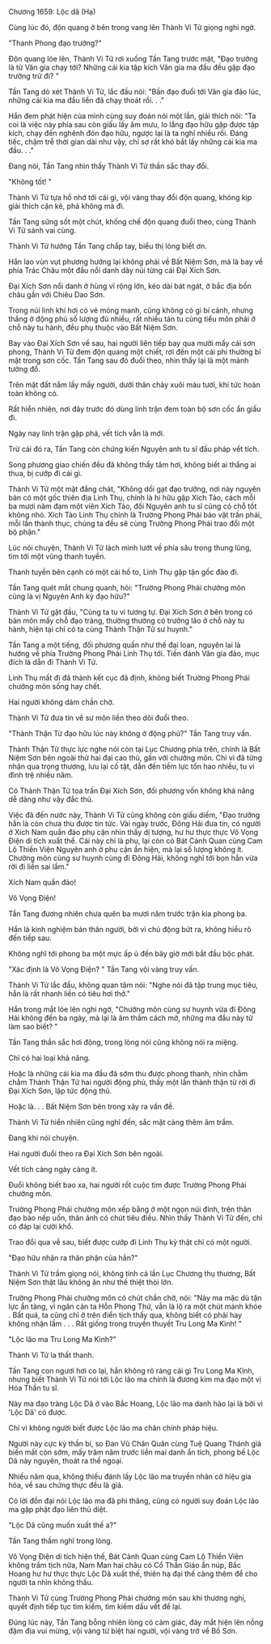 




Chương 1659: Lộc dã (Hạ)


Cùng lúc đó, độn quang ở bên trong vang lên Thành Vi Tử giọng nghi ngờ.

"Thanh Phong đạo trưởng?"

Độn quang lóe lên, Thành Vi Tử rơi xuống Tần Tang trước mặt, "Đạo trưởng là từ Văn gia chạy tới? Những cái kia tập kích Văn gia ma đầu đều gặp đạo trưởng trừ đi? "

Tần Tang dò xét Thành Vi Tử, lắc đầu nói: "Bần đạo đuổi tới Văn gia đảo lúc, những cái kia ma đầu liền đã chạy thoát rồi. . ."

Hắn đem phát hiện của mình cùng suy đoán nói một lần, giải thích nói: "Ta coi là việc này phía sau còn giấu lấy âm mưu, lo lắng đạo hữu gặp được tập kích, chạy đến nghênh đón đạo hữu, ngược lại là ta nghĩ nhiều rồi. Đáng tiếc, chậm trễ thời gian dài như vậy, chỉ sợ rất khó bắt lấy những cái kia ma đầu. . ."

Đang nói, Tần Tang nhìn thấy Thành Vi Tử thần sắc thay đổi.

"Không tốt! "

Thành Vi Tử tựa hồ nhớ tới cái gì, vội vàng thay đổi độn quang, không kịp giải thích cặn kẽ, phá không mà đi.

Tần Tang sửng sốt một chút, khống chế độn quang đuổi theo, cùng Thành Vi Tử sánh vai cùng.

Thành Vi Tử hướng Tần Tang chắp tay, biểu thị lòng biết ơn.

Hắn lao vùn vụt phương hướng lại không phải về Bất Niệm Sơn, mà là bay về phía Trác Châu một đầu nổi danh dãy núi từng cái Đại Xích Sơn.

Đại Xích Sơn nổi danh ở hùng vĩ rộng lớn, kéo dài bát ngát, ở bắc địa bốn châu gần với Chiêu Dao Sơn.

Trong núi linh khí hơi có vẻ mỏng manh, cũng không có gì bí cảnh, nhưng thắng ở động phủ số lượng đủ nhiều, rất nhiều tán tu cùng tiểu môn phái ở chỗ này tu hành, đều phụ thuộc vào Bất Niệm Sơn.

Bay vào Đại Xích Sơn về sau, hai người liên tiếp bay qua mười mấy cái sơn phong, Thành Vi Tử đem độn quang một chiết, rơi đến một cái phi thường bí mật trong sơn cốc. Tần Tang sau đó đuổi theo, nhìn thấy lại là một mảnh tường đổ.

Trên mặt đất nằm lấy mấy người, dưới thân chảy xuôi máu tươi, khí tức hoàn toàn không có.

Rất hiển nhiên, nơi đây trước đó dùng linh trận đem toàn bộ sơn cốc ẩn giấu đi.

Ngày nay linh trận gặp phá, vết tích vẫn là mới.

Trừ cái đó ra, Tần Tang còn chứng kiến Nguyên anh tu sĩ đấu pháp vết tích.

Song phương giao chiến đều đã không thấy tăm hơi, không biết ai thắng ai thua, bị cướp đi cái gì.

Thành Vi Tử một mặt đắng chát, "Không dối gạt đạo trưởng, nơi này nguyên bản có một gốc thiên địa Linh Thụ, chính là hi hữu gặp Xích Tảo, cách mỗi ba mươi năm đạm một viên Xích Tảo, đối Nguyên anh tu sĩ cũng có chỗ tốt không nhỏ. Xích Tảo Linh Thụ chính là Trường Phong Phái bảo vật trấn phái, mỗi lần thành thục, chúng ta đều sẽ cùng Trường Phong Phái trao đổi một bộ phận."

Lúc nói chuyện, Thành Vi Tử lách mình lướt về phía sâu trong thung lũng, tìm tới một vũng thanh tuyền.

Thanh tuyền bên cạnh có một cái hố to, Linh Thụ gặp tận gốc đào đi.

Tần Tang quét mắt chung quanh, hỏi: "Trường Phong Phái chưởng môn cũng là vị Nguyên Anh kỳ đạo hữu?"

Thành Vi Tử gật đầu, "Cùng ta tu vi tương tự. Đại Xích Sơn ở bên trong có bản môn mấy chỗ đạo tràng, thường thường có trưởng lão ở chỗ này tu hành, hiện tại chỉ có ta cùng Thành Thận Tử sư huynh."

Tần Tang a một tiếng, đối phương quấn như thế đại loan, nguyên lai là hướng về phía Trường Phong Phái Linh Thụ tới. Tiến đánh Văn gia đảo, mục đích là dẫn đi Thành Vi Tử.

Linh Thụ mất đi đã thành kết cục đã định, không biết Trường Phong Phái chưởng môn sống hay chết.

Hai người không dám chần chờ.

Thành Vi Tử đưa tin về sư môn liền theo dõi đuổi theo.

"Thành Thận Tử đạo hữu lúc này không ở động phủ?" Tần Tang truy vấn.

Thành Thận Tử thực lực nghe nói còn tại Lục Chương phía trên, chính là Bất Niệm Sơn bên ngoài thứ hai đại cao thủ, gần với chưởng môn. Chỉ vì đã từng nhận qua trọng thương, lưu lại cố tật, dẫn đến tiềm lực tổn hao nhiều, tu vi đình trệ nhiều năm.

Có Thành Thận Tử tọa trấn Đại Xích Sơn, đối phương vốn không khả năng dễ dàng như vậy đắc thủ.

Việc đã đến nước này, Thành Vi Tử cũng không còn giấu diếm, "Đạo trưởng hẳn là còn chưa thu được tin tức. Vài ngày trước, Đông Hải đưa tin, có người ở Xích Nam quần đảo phụ cận nhìn thấy dị tượng, hư hư thực thực Vô Vọng Điện di tích xuất thế. Cái này chỉ là phụ, lại còn có Bát Cảnh Quan cùng Cam Lộ Thiền Viện Nguyên anh ở phụ cận ẩn hiện, mà lại số lượng không ít. Chưởng môn cùng sư huynh cùng đi Đông Hải, không nghĩ tới bọn hắn vừa rời đi liền sai lầm."

Xích Nam quần đảo!

Vô Vọng Điện!

Tần Tang đương nhiên chưa quên ba mươi năm trước trận kia phong ba.

Hắn là kinh nghiệm bản thân người, bởi vì chủ động bứt ra, không hiểu rõ đến tiếp sau.

Không nghĩ tới phong ba một mực ấp ủ đến bây giờ mới bắt đầu bộc phát.

"Xác định là Vô Vọng Điện? " Tần Tang vội vàng truy vấn.

Thành Vi Tử lắc đầu, không quan tâm nói: "Nghe nói đã tập trung mục tiêu, hẳn là rất nhanh liền có tiêu hơi thở."

Hắn trong mắt lóe lên nghi ngờ, "Chưởng môn cùng sư huynh vừa đi Đông Hải không đến ba ngày, mà lại là âm thầm cách mở, những ma đầu này từ làm sao biết? "

Tần Tang thần sắc hơi động, trong lòng nói cũng không nói ra miệng.

Chỉ có hai loại khả năng.

Hoặc là những cái kia ma đầu đã sớm thu được phong thanh, nhìn chằm chằm Thành Thận Tử hai người động phủ, thấy một lần thành thận tử rời đi Đại Xích Sơn, lập tức động thủ.

Hoặc là. . . Bất Niệm Sơn bên trong xảy ra vấn đề.

Thành Vi Tử hiển nhiên cũng nghĩ đến, sắc mặt càng thêm âm trầm.

Đang khi nói chuyện.

Hai người đuổi theo ra Đại Xích Sơn bên ngoài.

Vết tích càng ngày càng ít.

Đuổi không biết bao xa, hai người rốt cuộc tìm được Trường Phong Phái chưởng môn.

Trường Phong Phái chưởng môn xếp bằng ở một ngọn núi đỉnh, trên thân đạo bào nếp uốn, thân ảnh có chút tiêu điều. Nhìn thấy Thành Vi Tử đến, chỉ có đáp lại cười khổ.

Trao đổi qua về sau, biết được cướp đi Linh Thụ kỳ thật chỉ có một người.

"Đạo hữu nhận ra thân phận của hắn?"

Thành Vi Tử trầm giọng nói, không tính cả lần Lục Chương thụ thương, Bất Niệm Sơn thật lâu không ăn như thế thiệt thòi lớn.

Trường Phong Phái chưởng môn có chút chần chờ, nói: "Này ma mặc dù tận lực ẩn tàng, vì ngăn cản ta Hỗn Phong Thứ, vẫn là lộ ra một chút mánh khóe . Bất quá, ta cũng chỉ ở trên điển tịch thấy qua, không biết có phải hay không nhận lầm . . . Rất giống trong truyền thuyết Tru Long Ma Kình! "

"Lộc lão ma Tru Long Ma Kình?"

Thành Vi Tử la thất thanh.

Tần Tang con ngươi hơi co lại, hắn không rõ ràng cái gì Tru Long Ma Kình, nhưng biết Thành Vi Tử nói tới Lộc lão ma chính là đương kim ma đạo một vị Hóa Thần tu sĩ.

Này ma đạo tràng Lộc Dã ở vào Bắc Hoang, Lộc lão ma danh hào lại là bởi vì 'Lộc Dã' có được.

Chỉ vì không người biết được Lộc lão ma chân chính pháp hiệu.

Người này cực kỳ thần bí, so Đan Vũ Chân Quân cùng Tuệ Quang Thánh giả biến mất còn sớm, mấy trăm năm trước liền mai danh ẩn tích, phong bế Lộc Dã này nguyên, thoát ra thế ngoại.

Nhiều năm qua, không thiếu đánh lấy Lộc lão ma truyền nhân cờ hiệu gia hỏa, về sau chứng thực đều là giả.

Có lời đồn đại nói Lộc lão ma đã phi thăng, cũng có người suy đoán Lộc lão ma gặp phật đạo liên thủ diệt.

"Lộc Dã cũng muốn xuất thế a?"

Tần Tang thầm nghĩ trong lòng.

Vô Vọng Điện di tích hiện thế, Bát Cảnh Quan cùng Cam Lộ Thiền Viện không trầm tịch nữa, Nam Man hai châu có Cổ Thần Giáo ẩn núp, Bắc Hoang hư hư thực thực Lộc Dã xuất thế, thiên hạ đại thế càng thêm để cho người ta nhìn không thấu.

Thành Vi Tử cùng Trường Phong Phái chưởng môn sau khi thương nghị, quyết định tiếp tục tìm kiếm, tìm kiếm dấu vết để lại.

Đúng lúc này, Tần Tang bỗng nhiên lòng có cảm giác, đáy mắt hiện lên nồng đậm địa vui mừng, vội vàng từ biệt hai người, vội vàng trở về Bồ Sơn.




